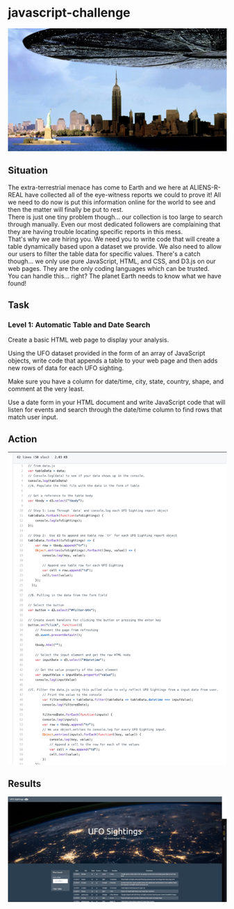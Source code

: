 # javascript-challenge

![UFO_Sightings](https://github.com/llhabers/javascript-challenge/blob/main/UFO_level_1/UFO_Sights.jpg)<br>

## Situation<br>
The extra-terrestrial menace has come to Earth and we here at ALIENS-R-REAL have collected all of the eye-witness reports we could to prove it! All we need to do now is put this information online for the world to see and then the matter will finally be put to rest.<br>
There is just one tiny problem though... our collection is too large to search through manually. Even our most dedicated followers are complaining that they are having trouble locating specific reports in this mess.<br>
That's why we are hiring you. We need you to write code that will create a table dynamically based upon a dataset we provide. We also need to allow our users to filter the table data for specific values. There's a catch though... we only use pure JavaScript, HTML, and CSS, and D3.js on our web pages. They are the only coding languages which can be trusted.<br>
You can handle this... right? The planet Earth needs to know what we have found!<br>

## Task<br>
### Level 1: Automatic Table and Date Search<br>

Create a basic HTML web page to display your analysis.<br>

Using the UFO dataset provided in the form of an array of JavaScript objects, write code that appends a table to your web page and then adds new rows of data for each UFO sighting.<br>

Make sure you have a column for date/time, city, state, country, shape, and comment at the very least.<br>

Use a date form in your HTML document and write JavaScript code that will listen for events and search through the date/time column to find rows that match user input.<br>

## Action
![Habby's_Code](https://github.com/llhabers/javascript-challenge/blob/main/UFO_level_1/Habby_Code.png)<br>

## Results
![Index.html](https://github.com/llhabers/javascript-challenge/blob/main/UFO_level_1/Results.png)<br>